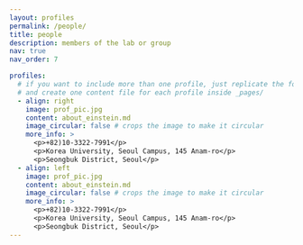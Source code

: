 ```yaml
---
layout: profiles
permalink: /people/
title: people
description: members of the lab or group
nav: true
nav_order: 7

profiles:
  # if you want to include more than one profile, just replicate the following block
  # and create one content file for each profile inside _pages/
  - align: right
    image: prof_pic.jpg
    content: about_einstein.md
    image_circular: false # crops the image to make it circular
    more_info: >
      <p>+82)10-3322-7991</p>
      <p>Korea University, Seoul Campus, 145 Anam-ro</p>
      <p>Seongbuk District, Seoul</p>
  - align: left
    image: prof_pic.jpg
    content: about_einstein.md
    image_circular: false # crops the image to make it circular
    more_info: >
      <p>+82)10-3322-7991</p>
      <p>Korea University, Seoul Campus, 145 Anam-ro</p>
      <p>Seongbuk District, Seoul</p>
---
```

